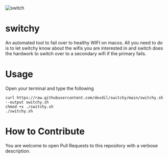 ![switch](https://user-images.githubusercontent.com/5098875/180658396-7aab247c-34ff-428d-b2d8-a6ac4dc59b69.png)
# switchy
An automated tool to fail over to healthy WIFI on macos.
All you need to do is to let switchy know about the wifis you are interested in
and switch does the hardwork to switch over to a secondary wifi if the primary
fails.

# Usage

Open your terminal and type the following

```
curl https://raw.githubusercontent.com/devdil/switchy/main/switchy.sh --output switchy.sh
chmod +x ./switchy.sh
./switchy.sh
```

# How to Contribute

You are welcome to open Pull Requests to this repository with a verbose description.
